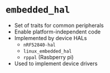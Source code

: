 # `embedded_hal`

- Set of traits for common peripherals
- Enable platform-independent code
- Implemented by device HALs
    - `nRF52840-hal`
    - `linux_embedded_hal`
    - `rppal` (Rasbperry pi)
- Used to implement device drivers
